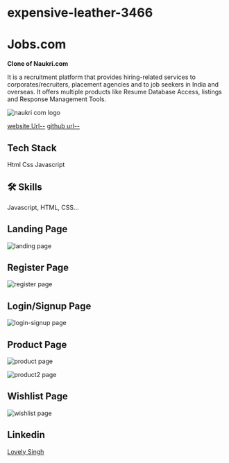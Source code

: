 # expensive-leather-3466



# Jobs.com

**Clone of Naukri.com**
<p>It is a recruitment platform that provides hiring-related services to corporates/recruiters, placement agencies and to job seekers in India and overseas. It offers multiple products like Resume Database Access, listings and Response Management Tools.</p>

![naukri com logo](https://user-images.githubusercontent.com/119485511/233195896-ba687b37-4942-45c3-b7ad-6ce1318ae07c.jpg)


[website Url--](https://superlative-banoffee-f4a291.netlify.app/)
[github url--]()

## Tech Stack
 Html 
 Css
 Javascript

## 🛠 Skills
Javascript, HTML, CSS...


## Landing Page
![landing page](https://user-images.githubusercontent.com/119485511/231372737-771d8c60-993e-40a8-85e1-81f3b7573b9d.jpg)


## Register Page
![register page](https://user-images.githubusercontent.com/119485511/231372886-de1b8310-bece-44b9-90c9-98fd04146fa3.jpg)


## Login/Signup Page
![login-signup page](https://user-images.githubusercontent.com/119485511/231373032-18c34ae5-ec14-4542-bcef-41bf1ae19e4c.jpg)


## Product Page

![product page](https://user-images.githubusercontent.com/119485511/231373231-84c697f4-b209-4293-9d18-3c3c23ff0baf.jpg)


![product2 page](https://user-images.githubusercontent.com/119485511/231373275-c0b925c6-6da5-4d74-8b06-a7793f9e4e9b.jpg)


## Wishlist Page

![wishlist page](https://user-images.githubusercontent.com/119485511/231373413-baab73f8-e104-4719-b6d1-884a4f2e014b.jpg)


## Linkedin
[Lovely Singh](https://www.linkedin.com/in/lovely-kumari-86189a215)



 
 
 
 
 


 
